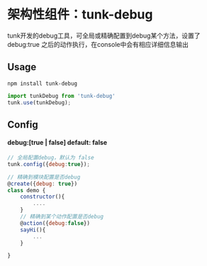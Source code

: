 # 架构性组件：tunk-debug

tunk开发的debug工具，可全局或精确配置到debug某个方法，设置了 debug:true 之后的动作执行，在console中会有相应详细信息输出


## Usage
````shell
npm install tunk-debug
````
````javascript
import tunkDebug from 'tunk-debug'
tunk.use(tunkDebug);
````
## Config
#### debug:[true | false] default: false 
````javascript
// 全局配置debug，默认为 false
tunk.config({debug:true});

// 精确到模块配置是否debug
@create({debug: true})
class demo {
    constructor(){
        ....
    }
    // 精确到某个动作配置是否debug
    @action({debug:false})
    sayHi(){
        ...
    }

}

````
 



 